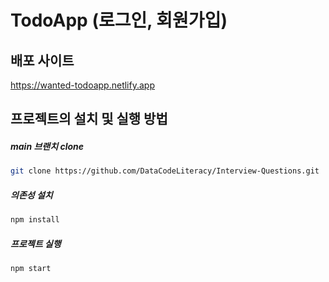 # TodoApp (로그인, 회원가입)

## 배포 사이트

https://wanted-todoapp.netlify.app

## 프로젝트의 설치 및 실행 방법

##### main 브랜치 clone

```bash
git clone https://github.com/DataCodeLiteracy/Interview-Questions.git
```

##### 의존성 설치

```bash
npm install
```

##### 프로젝트 실행

```bash
npm start
```
